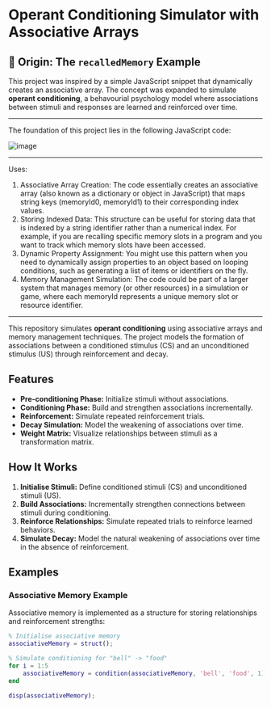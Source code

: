 # Operant Conditioning Simulator with Associative Arrays

## 🧠 Origin: The `recalledMemory` Example

This project was inspired by a simple JavaScript snippet that dynamically creates an associative array. The concept was expanded to simulate **operant conditioning**, a behavourial psychology model where associations between stimuli and responses are learned and reinforced over time.

---

The foundation of this project lies in the following JavaScript code:

![image](https://github.com/user-attachments/assets/11383733-afe1-48cd-819b-00f39a08810f)


---

Uses:
1.	Associative Array Creation:
The code essentially creates an associative array (also known as a dictionary or object in JavaScript) that maps string keys (memoryId0, memoryId1) to their corresponding index values.
2.	Storing Indexed Data:
This structure can be useful for storing data that is indexed by a string identifier rather than a numerical index. For example, if you are recalling specific memory slots in a program and you want to track which memory slots have been accessed.
3.	Dynamic Property Assignment:
You might use this pattern when you need to dynamically assign properties to an object based on looping conditions, such as generating a list of items or identifiers on the fly.
4.	Memory Management Simulation:
The code could be part of a larger system that manages memory (or other resources) in a simulation or game, where each memoryId represents a unique memory slot or resource identifier.

---

This repository simulates **operant conditioning** using associative arrays and memory management techniques. The project models the formation of associations between a conditioned stimulus (CS) and an unconditioned stimulus (US) through reinforcement and decay.


## Features

- **Pre-conditioning Phase:** Initialize stimuli without associations.
- **Conditioning Phase:** Build and strengthen associations incrementally.
- **Reinforcement:** Simulate repeated reinforcement trials.
- **Decay Simulation:** Model the weakening of associations over time.
- **Weight Matrix:** Visualize relationships between stimuli as a transformation matrix.

## How It Works

1. **Initialise Stimuli:** Define conditioned stimuli (CS) and unconditioned stimuli (US).
2. **Build Associations:** Incrementally strengthen connections between stimuli during conditioning.
3. **Reinforce Relationships:** Simulate repeated trials to reinforce learned behaviors.
4. **Simulate Decay:** Model the natural weakening of associations over time in the absence of reinforcement.

## Examples

### Associative Memory Example
Associative memory is implemented as a structure for storing relationships and reinforcement strengths:

```matlab
% Initialise associative memory
associativeMemory = struct();

% Simulate conditioning for "bell" -> "food"
for i = 1:5
    associativeMemory = condition(associativeMemory, 'bell', 'food', 1);
end

disp(associativeMemory);


